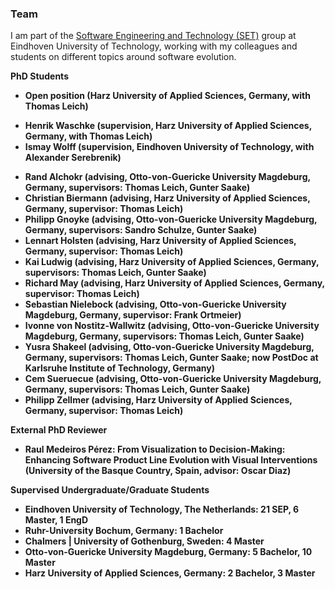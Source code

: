 ﻿### Team

I am part of the <a href="https://set.win.tue.nl/" target="_blank" rel="me noopener noreferrer">Software Engineering and Technology (SET)</a> group at Eindhoven University of Technology, working with my colleagues and students on different topics around software evolution.

<b>PhD Students<b>
<ul>
  <li>Open position (Harz University of Applied Sciences, Germany, with Thomas Leich)</li>
</ul>
  
<ul>
  <li>Henrik Waschke (supervision, Harz University of Applied Sciences, Germany, with Thomas Leich)</li>
  <li>Ismay Wolff (supervision, Eindhoven University of Technology, with Alexander Serebrenik)</li>
</ul>

<ul>
  <li>Rand Alchokr (advising, Otto-von-Guericke University Magdeburg, Germany, supervisors: Thomas Leich, Gunter Saake)</li>
  <li>Christian Biermann (advising, Harz University of Applied Sciences, Germany, supervisor: Thomas Leich)</li>
  <li>Philipp Gnoyke (advising, Otto-von-Guericke University Magdeburg, Germany, supervisors: Sandro Schulze, Gunter Saake)</li>
  <li>Lennart Holsten (advising, Harz University of Applied Sciences, Germany, supervisor: Thomas Leich)</li>
  <li>Kai Ludwig (advising, Harz University of Applied Sciences, Germany, supervisors: Thomas Leich, Gunter Saake)</li>
  <li>Richard May (advising, Harz University of Applied Sciences, Germany, supervisor: Thomas Leich)</li>
  <li>Sebastian Nielebock (advising, Otto-von-Guericke University Magdeburg, Germany, supervisor: Frank Ortmeier)</li>
  <li>Ivonne von Nostitz-Wallwitz (advising, Otto-von-Guericke University Magdeburg, Germany, supervisors: Thomas Leich, Gunter Saake)</li>
  <li>Yusra Shakeel (advising, Otto-von-Guericke University Magdeburg, Germany, supervisors: Thomas Leich, Gunter Saake; now PostDoc at Karlsruhe Institute of Technology, Germany)</li>
  <li>Cem Sueruecue (advising, Otto-von-Guericke University Magdeburg, Germany, supervisors: Thomas Leich, Gunter Saake)</li>
  <li>Philipp Zellmer (advising, Harz University of Applied Sciences, Germany, supervisor: Thomas Leich)</li>
</ul>

<b>External PhD Reviewer<b>
<ul>
  <li>Raul Medeiros Pérez: From Visualization to Decision-Making: Enhancing Software Product Line Evolution with Visual Interventions (University of the Basque Country, Spain, advisor: Oscar Diaz)</li>
</ul>

<b>Supervised Undergraduate/Graduate Students</b>
<ul>
  <li>Eindhoven University of Technology, The Netherlands: 21 SEP, 6 Master, 1 EngD</li>
  <li>Ruhr-University Bochum, Germany: 1 Bachelor</li>
  <li>Chalmers | University of Gothenburg, Sweden: 4 Master</li>
  <li>Otto-von-Guericke University Magdeburg, Germany: 5 Bachelor, 10 Master</li>
  <li>Harz University of Applied Sciences, Germany: 2 Bachelor, 3 Master</li>
</ul>

